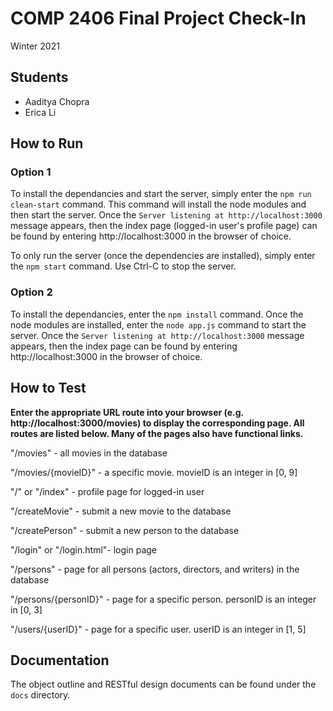 # COMP 2406 Final Project Check-In
Winter 2021

## Students
- Aaditya Chopra
- Erica Li
## How to Run
### Option 1
To install the dependancies and start the server, simply enter the `npm run clean-start` command.
This command will install the node modules and then start the server.
Once the `Server listening at http://localhost:3000` message appears, then the index page (logged-in user's profile page) can be found by entering http://localhost:3000 in the browser of choice.

To only run the server (once the dependencies are installed), simply enter the `npm start` command.
Use Ctrl-C to stop the server.
### Option 2
To install the dependancies, enter the `npm install` command.
Once the node modules are installed, enter the `node app.js` command to start the server.
Once the `Server listening at http://localhost:3000` message appears, then the index page can be found by entering http://localhost:3000 in the browser of choice.
## How to Test

**Enter the appropriate URL route into your browser (e.g. http://localhost:3000/movies) to display the corresponding page. All routes are listed below. 
Many of the pages also have functional links.**

"/movies" - all movies in the database

"/movies/{movieID}" - a specific movie. movieID is an integer in [0, 9]

"/" or "/index" - profile page for logged-in user

"/createMovie" - submit a new movie to the database

"/createPerson" - submit a new person to the database

"/login" or "/login.html"- login page

"/persons"  - page for all persons (actors, directors, and writers) in the database

"/persons/{personID}" - page for a specific person. personID is an integer in [0, 3]  

"/users/{userID}" - page for a specific user. userID is an integer in [1, 5]  


## Documentation
The object outline and RESTful design documents can be found under the `docs` directory.
